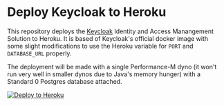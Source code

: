 # Deploy Keycloak to Heroku

This repository deploys the [Keycloak](https://www.keycloak.org) Identity and Access Manangement Solution 
to Heroku.  It is based of Keycloak's official docker image with some slight modifications to use the
Heroku variable for `PORT` and `DATABASE_URL` properly.

The deployment will be made with a single Performance-M dyno (it won't run very well in smaller dynos
due to Java's memory hunger) with a Standard 0 Postgres database attached.

[![Deploy to Heroku](https://www.herokucdn.com/deploy/button.svg)](https://heroku.com/deploy)

